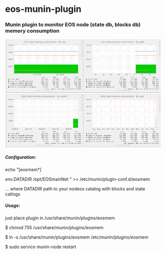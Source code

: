 # eos-munin-plugin

### Munin plugin to monitor EOS node (state db, blocks db) memory consumption

<img src="eosmem.png" alt="munin screenshot"/>

##### Configuration:
echo "[eosmem*]

env.DATADIR /opt/EOSmainNet
" >> /etc/munin/plugin-conf.d/eosmem

...
where DATADIR path to your nodeos catalog with blocks and state catlogs

##### Usage: 
just place plugin in /usr/share/munin/plugins/eosmem

$ chmod 755 /usr/share/munin/plugins/eosmem

$ ln -s /usr/share/munin/plugins/eosmem /etc/munin/plugins/eosmem

$ sudo service munin-node restart
